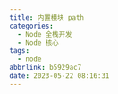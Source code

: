 ```yaml
---
title: 内置模块 path
categories:
  - Node 全栈开发
  - Node 核心
tags:
  - node
abbrlink: b5929ac7
date: 2023-05-22 08:16:31
---
```

